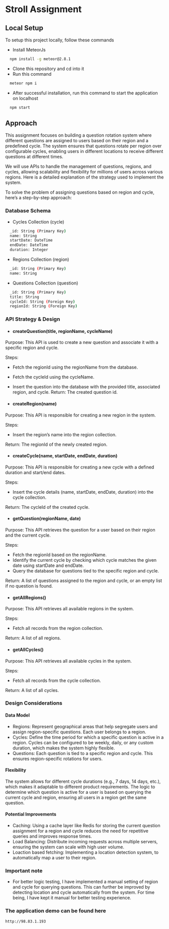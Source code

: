 
# Stroll Assignment
## Local Setup

To setup this project locally, follow these commands

- Install MeteorJs
```bash
  npm install -g meteor@2.8.1
```
- Clone this repository and cd into it
- Run this command
```bash
  meteor npm i
```
- After successful installation, run this command to start the application on localhost
```bash
  npm start
```

## Approach

This assignment focuses on building a question rotation system where different questions are assigned to users based on their region and a predefined cycle. The system ensures that questions rotate per region over configurable cycles, enabling users in different locations to receive different questions at different times.

We will use APIs to handle the management of questions, regions, and cycles, allowing scalability and flexibility for millions of users across various regions. Here is a detailed explanation of the strategy used to implement the system.

To solve the problem of assigning questions based on region and cycle, here’s a step-by-step approach:

### Database Schema
- Cycles Collection (cycle)
```bash
  _id: String (Primary Key)
  name: String
  startDate: DateTime
  endDate: DateTime
  duration: Integer
```
- Regions Collection (region)
```bash
  _id: String (Primary Key)
  name: String
```
- Questions Collection (question)
```bash
  _id: String (Primary Key)
  title: String
  cycleId: String (Foreign Key)
  regionId: String (Foreign Key)
```
### API Strategy & Design
- #### createQuestion(title, regionName, cycleName)

Purpose: 
This API is used to create a new question and associate it with a specific region and cycle.

Steps: 
- Fetch the regionId using the regionName from the database.
- Fetch the cycleId using the cycleName.
- Insert the question into the database with the provided title, associated region, and cycle.
Return: The created question id.


- #### createRegion(name)

Purpose: This API is responsible for creating a new region in the system.

Steps:
- Insert the region’s name into the region collection.

Return: The regionId of the newly created region.

- #### createCycle(name, startDate, endDate, duration)

Purpose: This API is responsible for creating a new cycle with a defined duration and start/end dates.

Steps:
- Insert the cycle details (name, startDate, endDate, duration) into the cycle collection.

Return: The cycleId of the created cycle.

- #### getQuestion(regionName, date)

Purpose: This API retrieves the question for a user based on their region and the current cycle.

Steps:
- Fetch the regionId based on the regionName.
- Identify the current cycle by checking which cycle matches the given date using startDate and endDate.
- Query the database for questions tied to the specific region and cycle.

Return: A list of questions assigned to the region and cycle, or an empty list if no question is found.

- #### getAllRegions()

Purpose: This API retrieves all available regions in the system.

Steps:
- Fetch all records from the region collection.

Return: A list of all regions.

- #### getAllCycles()

Purpose: This API retrieves all available cycles in the system.

Steps:
- Fetch all records from the cycle collection.
  
Return: A list of all cycles.

### Design Considerations
#### Data Model
- Regions: Represent geographical areas that help segregate users and assign region-specific questions. Each user belongs to a region.
- Cycles: Define the time period for which a specific question is active in a region. Cycles can be configured to be weekly, daily, or any custom duration, which makes the system highly flexible.
- Questions: Each question is tied to a specific region and cycle. This ensures region-specific rotations for users.

#### Flexibility
The system allows for different cycle durations (e.g., 7 days, 14 days, etc.), which makes it adaptable to different product requirements. The logic to determine which question is active for a user is based on querying the current cycle and region, ensuring all users in a region get the same question.

#### Potential Improvements
- Caching: Using a cache layer like Redis for storing the current question assignment for a region and cycle reduces the need for repetitive queries and improves response times.
- Load Balancing: Distribute incoming requests across multiple servers, ensuring the system can scale with high user volume.
- Loaction based fetching: Implementing a location detection system, to automatically map a user to their region.

### Important note
- For better logic testing, I have implemented a manual setting of region and cycle for querying questions. This can further be improved by detecting location and cycle automatically from the system. For time being, I have kept it manual for better testing experience.

### The application demo can be found here
```bash
http://98.83.1.193
```
